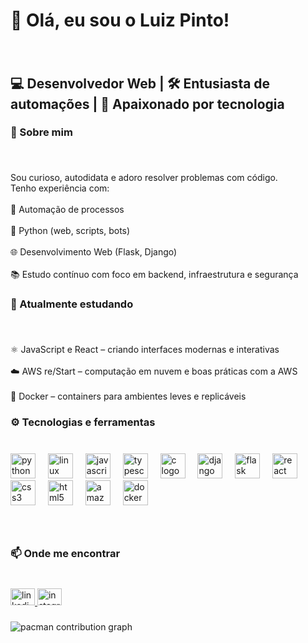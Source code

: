 <h1 align="left">👋 Olá, eu sou o Luiz Pinto!</h1>

###

<br clear="both">

<h2 align="left">💻 Desenvolvedor Web | 🛠️ Entusiasta de automações | 🧠 Apaixonado por tecnologia</h2>

###

<h3 align="left">🚀 Sobre mim</h3>

###

<br clear="both">

<p align="left">Sou curioso, autodidata e adoro resolver problemas com código.<br>Tenho experiência com:<br><br>🔧 Automação de processos<br><br>🐍 Python (web, scripts, bots)<br><br>🌐 Desenvolvimento Web (Flask, Django)<br><br>📚 Estudo contínuo com foco em backend, infraestrutura e segurança</p>

###

<h3 align="left">🌱 Atualmente estudando</h3>

###

<br clear="both">

<p align="left">⚛️ JavaScript e React – criando interfaces modernas e interativas<br><br>☁️ AWS re/Start – computação em nuvem e boas práticas com a AWS<br><br>🐳 Docker – containers para ambientes leves e replicáveis</p>

###

<h3 align="left">⚙️ Tecnologias e ferramentas</h3>

###

<br clear="both">

<div align="left">
  <img src="https://cdn.jsdelivr.net/gh/devicons/devicon/icons/python/python-original.svg" height="40" alt="python logo"  />
  <img width="12" />
  <img src="https://cdn.jsdelivr.net/gh/devicons/devicon/icons/linux/linux-original.svg" height="40" alt="linux logo"  />
  <img width="12" />
  <img src="https://cdn.jsdelivr.net/gh/devicons/devicon/icons/javascript/javascript-original.svg" height="40" alt="javascript logo"  />
  <img width="12" />
  <img src="https://cdn.jsdelivr.net/gh/devicons/devicon/icons/typescript/typescript-original.svg" height="40" alt="typescript logo"  />
  <img width="12" />
  <img src="https://cdn.jsdelivr.net/gh/devicons/devicon/icons/c/c-original.svg" height="40" alt="c logo"  />
  <img width="12" />
  <img src="https://cdn.jsdelivr.net/gh/devicons/devicon/icons/django/django-plain.svg" height="40" alt="django logo"  />
  <img width="12" />
  <img src="https://cdn.jsdelivr.net/gh/devicons/devicon/icons/flask/flask-original.svg" height="40" alt="flask logo"  />
  <img width="12" />
  <img src="https://cdn.jsdelivr.net/gh/devicons/devicon/icons/react/react-original.svg" height="40" alt="react logo"  />
  <img width="12" />
  <img src="https://cdn.jsdelivr.net/gh/devicons/devicon/icons/css3/css3-original.svg" height="40" alt="css3 logo"  />
  <img width="12" />
  <img src="https://cdn.jsdelivr.net/gh/devicons/devicon/icons/html5/html5-original.svg" height="40" alt="html5 logo"  />
  <img width="12" />
  <img src="https://cdn.jsdelivr.net/gh/devicons/devicon/icons/amazonwebservices/amazonwebservices-line-wordmark.svg" height="40" alt="amazonwebservices logo"  />
  <img width="12" />
  <img src="https://cdn.jsdelivr.net/gh/devicons/devicon/icons/docker/docker-original.svg" height="40" alt="docker logo"  />
</div>

###

<br clear="both">

<h3 align="left">📫 Onde me encontrar</h3>

###

<br clear="both">

<div align="left">
  <a href="https://www.linkedin.com/in/luiz-victor-b86967257/" target="_blank">
    <img src="https://raw.githubusercontent.com/maurodesouza/profile-readme-generator/master/src/assets/icons/social/linkedin/default.svg" width="39" height="27" alt="linkedin logo"  />
  </a>
  <a href="https://www.instagram.com/luizvictxz/#" target="_blank">
    <img src="https://raw.githubusercontent.com/maurodesouza/profile-readme-generator/master/src/assets/icons/social/instagram/default.svg" width="39" height="27" alt="instagram logo"  />
  </a>
</div>

###

<picture>
  <source media="(prefers-color-scheme: dark)" srcset="https://raw.githubusercontent.com/luizpintoz/luizpintoz/output/pacman-contribution-graph-dark.svg">
  <source media="(prefers-color-scheme: light)" srcset="https://raw.githubusercontent.com/luizpintoz/luizpintoz/output/pacman-contribution-graph.svg">
  <img alt="pacman contribution graph" src="https://raw.githubusercontent.com/luizpintoz/luizpintoz/output/pacman-contribution-graph.svg">
</picture>

###
